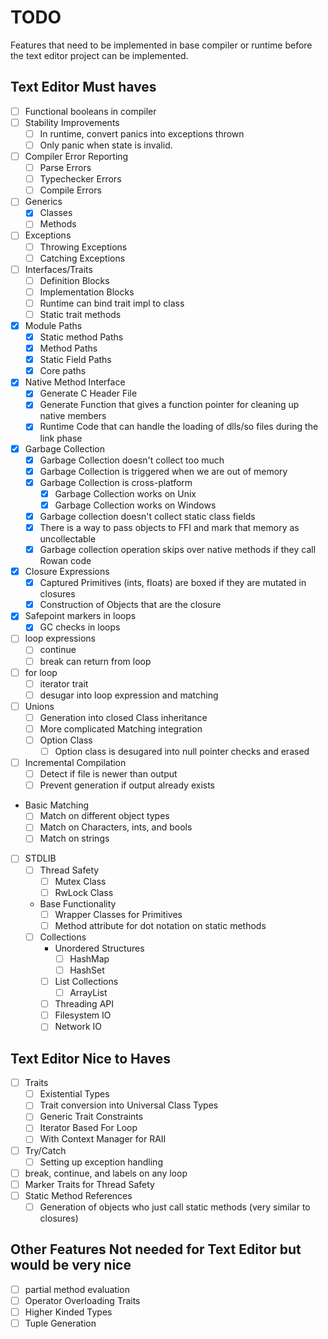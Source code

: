 # TODO
Features that need to be implemented in base compiler or runtime before the text editor project
can be implemented.

## Text Editor Must haves
* [ ] Functional booleans in compiler
* [ ] Stability Improvements
  * [ ] In runtime, convert panics into exceptions thrown
  * [ ] Only panic when state is invalid.
* [ ] Compiler Error Reporting
  * [ ] Parse Errors
  * [ ] Typechecker Errors
  * [ ] Compile Errors
* [ ] Generics
  * [x] Classes
  * [ ] Methods
* [ ] Exceptions
  * [ ] Throwing Exceptions
  * [ ] Catching Exceptions
* [ ] Interfaces/Traits
  * [ ] Definition Blocks
  * [ ] Implementation Blocks
  * [ ] Runtime can bind trait impl to class
  * [ ] Static trait methods
* [x] Module Paths
  * [x] Static method Paths
  * [x] Method Paths
  * [x] Static Field Paths
  * [x] Core paths
* [x] Native Method Interface
  * [x] Generate C Header File
  * [x] Generate Function that gives a function pointer for cleaning up native members
  * [x] Runtime Code that can handle the loading of dlls/so files during the link phase
* [x] Garbage Collection
  * [x] Garbage Collection doesn't collect too much 
  * [x] Garbage Collection is triggered when we are out of memory
  * [x] Garbage Collection is cross-platform
    * [x] Garbage Collection works on Unix
    * [x] Garbage Collection works on Windows
  * [x] Garbage collection doesn't collect static class fields
  * [x] There is a way to pass objects to FFI and mark that memory as uncollectable
  * [x] Garbage collection operation skips over native methods if they call Rowan code
* [x] Closure Expressions
  * [x] Captured Primitives (ints, floats) are boxed if they are mutated in closures
  * [x] Construction of Objects that are the closure
* [x] Safepoint markers in loops
  * [x] GC checks in loops
* [ ] loop expressions
  * [ ] continue
  * [ ] break can return from loop
* [ ] for loop
  * [ ] iterator trait
  * [ ] desugar into loop expression and matching
* [ ] Unions
  * [ ] Generation into closed Class inheritance
  * [ ] More complicated Matching integration
  * [ ] Option Class
    * [ ] Option class is desugared into null pointer checks and erased
* [ ] Incremental Compilation
  * [ ] Detect if file is newer than output
  * [ ] Prevent generation if output already exists
* Basic Matching
  * [ ] Match on different object types
  * [ ] Match on Characters, ints, and bools
  * [ ] Match on strings
* [ ] STDLIB
  * [ ] Thread Safety
    * [ ] Mutex Class
    * [ ] RwLock Class
  * Base Functionality
    * [ ] Wrapper Classes for Primitives
    * [ ] Method attribute for dot notation on static methods
  * [ ] Collections
    * Unordered Structures 
      * [ ] HashMap
      * [ ] HashSet
    * [ ] List Collections
      * [ ] ArrayList
    * [ ] Threading API
    * [ ] Filesystem IO
    * [ ] Network IO

## Text Editor Nice to Haves
* [ ] Traits
  * [ ] Existential Types
  * [ ] Trait conversion into Universal Class Types
  * [ ] Generic Trait Constraints
  * [ ] Iterator Based For Loop
  * [ ] With Context Manager for RAII
* [ ] Try/Catch
  * [ ] Setting up exception handling
* [ ] break, continue, and labels on any loop
* [ ] Marker Traits for Thread Safety
* [ ] Static Method References
  * [ ] Generation of objects who just call static methods (very similar to closures) 

## Other Features Not needed for Text Editor but would be very nice
* [ ] partial method evaluation
* [ ] Operator Overloading Traits
* [ ] Higher Kinded Types
* [ ] Tuple Generation